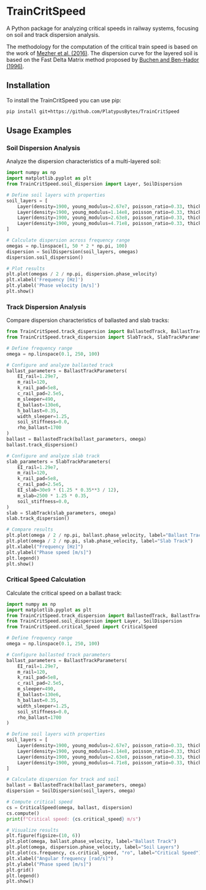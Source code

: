 # TrainCritSpeed

A Python package for analyzing critical speeds in railway systems, focusing on soil and track dispersion analysis.

The methodology for the computation of the critical train speed is based on the work of [Mezher et al. (2016)](https://www.sciencedirect.com/science/article/abs/pii/S2214391215000239).
The dispersion curve for the layered soil is based on the Fast Delta Matrix method proposed by [Buchen and Ben-Hador (1996)](https://academic.oup.com/gji/article-lookup/doi/10.1111/j.1365-246X.1996.tb05642.x).

## Installation

To install the TrainCritSpeed you can use pip:

```bash
pip install git+https://github.com/PlatypusBytes/TrainCritSpeed
```

## Usage Examples

### Soil Dispersion Analysis

Analyze the dispersion characteristics of a multi-layered soil:

```python
import numpy as np
import matplotlib.pyplot as plt
from TrainCritSpeed.soil_dispersion import Layer, SoilDispersion

# Define soil layers with properties
soil_layers = [
    Layer(density=1900, young_modulus=2.67e7, poisson_ratio=0.33, thickness=5),
    Layer(density=1900, young_modulus=1.14e8, poisson_ratio=0.33, thickness=10),
    Layer(density=1900, young_modulus=2.63e8, poisson_ratio=0.33, thickness=15),
    Layer(density=1900, young_modulus=4.71e8, poisson_ratio=0.33, thickness=np.inf),
]

# Calculate dispersion across frequency range
omegas = np.linspace(1, 50 * 2 * np.pi, 100)
dispersion = SoilDispersion(soil_layers, omegas)
dispersion.soil_dispersion()

# Plot results
plt.plot(omegas / 2 / np.pi, dispersion.phase_velocity)
plt.xlabel('Frequency [Hz]')
plt.ylabel('Phase velocity [m/s]')
plt.show()
```

### Track Dispersion Analysis

Compare dispersion characteristics of ballasted and slab tracks:

```python
from TrainCritSpeed.track_dispersion import BallastedTrack, BallastTrackParameters
from TrainCritSpeed.track_dispersion import SlabTrack, SlabTrackParameters

# Define frequency range
omega = np.linspace(0.1, 250, 100)

# Configure and analyze ballasted track
ballast_parameters = BallastTrackParameters(
    EI_rail=1.29e7,
    m_rail=120,
    k_rail_pad=5e8,
    c_rail_pad=2.5e5,
    m_sleeper=490,
    E_ballast=130e6,
    h_ballast=0.35,
    width_sleeper=1.25,
    soil_stiffness=0.0,
    rho_ballast=1700
)
ballast = BallastedTrack(ballast_parameters, omega)
ballast.track_dispersion()

# Configure and analyze slab track
slab_parameters = SlabTrackParameters(
    EI_rail=1.29e7,
    m_rail=120,
    k_rail_pad=5e8,
    c_rail_pad=2.5e5,
    EI_slab=30e9 * (1.25 * 0.35**3 / 12),
    m_slab=2500 * 1.25 * 0.35,
    soil_stiffness=0.0,
)
slab = SlabTrack(slab_parameters, omega)
slab.track_dispersion()

# Compare results
plt.plot(omega / 2 / np.pi, ballast.phase_velocity, label="Ballast Track")
plt.plot(omega / 2 / np.pi, slab.phase_velocity, label="Slab Track")
plt.xlabel("Frequency [Hz]")
plt.ylabel("Phase speed [m/s]")
plt.legend()
plt.show()
```

### Critical Speed Calculation

Calculate the critical speed on a ballast track:

```python
import numpy as np
import matplotlib.pyplot as plt
from TrainCritSpeed.track_dispersion import BallastedTrack, BallastTrackParameters
from TrainCritSpeed.soil_dispersion import Layer, SoilDispersion
from TrainCritSpeed.critical_Speed import CriticalSpeed

# Define frequency range
omega = np.linspace(0.1, 250, 100)

# Configure ballasted track parameters
ballast_parameters = BallastTrackParameters(
    EI_rail=1.29e7,
    m_rail=120,
    k_rail_pad=5e8,
    c_rail_pad=2.5e5,
    m_sleeper=490,
    E_ballast=130e6,
    h_ballast=0.35,
    width_sleeper=1.25,
    soil_stiffness=0.0,
    rho_ballast=1700
)

# Define soil layers with properties
soil_layers = [
    Layer(density=1900, young_modulus=2.67e7, poisson_ratio=0.33, thickness=5),
    Layer(density=1900, young_modulus=1.14e8, poisson_ratio=0.33, thickness=10),
    Layer(density=1900, young_modulus=2.63e8, poisson_ratio=0.33, thickness=15),
    Layer(density=1900, young_modulus=4.71e8, poisson_ratio=0.33, thickness=np.inf),
]

# Calculate dispersion for track and soil
ballast = BallastedTrack(ballast_parameters, omega)
dispersion = SoilDispersion(soil_layers, omega)

# Compute critical speed
cs = CriticalSpeed(omega, ballast, dispersion)
cs.compute()
print(f"Critical speed: {cs.critical_speed} m/s")

# Visualize results
plt.figure(figsize=(10, 6))
plt.plot(omega, ballast.phase_velocity, label="Ballast Track")
plt.plot(omega, dispersion.phase_velocity, label="Soil Layers")
plt.plot(cs.frequency, cs.critical_speed, "ro", label="Critical Speed")
plt.xlabel("Angular frequency [rad/s]")
plt.ylabel("Phase speed [m/s]")
plt.grid()
plt.legend()
plt.show()
```
